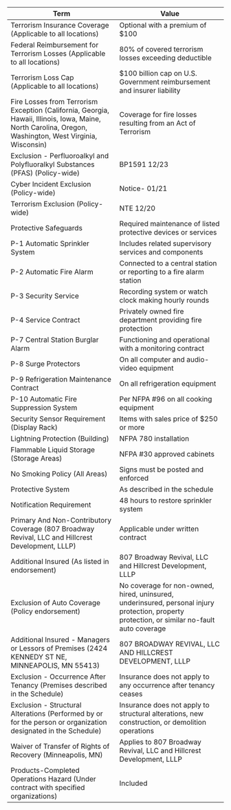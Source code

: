 
| Term | Value |
|------|-------|
| Terrorism Insurance Coverage (Applicable to all locations) | Optional with a premium of $100 |
| Federal Reimbursement for Terrorism Losses (Applicable to all locations) | 80% of covered terrorism losses exceeding deductible |
| Terrorism Loss Cap (Applicable to all locations) | $100 billion cap on U.S. Government reimbursement and insurer liability |
| Fire Losses from Terrorism Exception (California, Georgia, Hawaii, Illinois, Iowa, Maine, North Carolina, Oregon, Washington, West Virginia, Wisconsin) | Coverage for fire losses resulting from an Act of Terrorism |
| Exclusion - Perfluoroalkyl and Polyfluoralkyl Substances (PFAS) (Policy-wide) | BP1591 12/23 |
| Cyber Incident Exclusion (Policy-wide) | Notice- 01/21 |
| Terrorism Exclusion (Policy-wide) | NTE 12/20 |
| Protective Safeguards | Required maintenance of listed protective devices or services |
| P-1 Automatic Sprinkler System | Includes related supervisory services and components |
| P-2 Automatic Fire Alarm | Connected to a central station or reporting to a fire alarm station |
| P-3 Security Service | Recording system or watch clock making hourly rounds |
| P-4 Service Contract | Privately owned fire department providing fire protection |
| P-7 Central Station Burglar Alarm | Functioning and operational with a monitoring contract |
| P-8 Surge Protectors | On all computer and audio-video equipment |
| P-9 Refrigeration Maintenance Contract | On all refrigeration equipment |
| P-10 Automatic Fire Suppression System | Per NFPA #96 on all cooking equipment |
| Security Sensor Requirement (Display Rack) | Items with sales price of $250 or more |
| Lightning Protection (Building) | NFPA 780 installation |
| Flammable Liquid Storage (Storage Areas) | NFPA #30 approved cabinets |
| No Smoking Policy (All Areas) | Signs must be posted and enforced |
| Protective System | As described in the schedule |
| Notification Requirement | 48 hours to restore sprinkler system |
| Primary And Non-Contributory Coverage (807 Broadway Revival, LLC and Hillcrest Development, LLLP) | Applicable under written contract |
| Additional Insured (As listed in endorsement) | 807 Broadway Revival, LLC and Hillcrest Development, LLLP |
| Exclusion of Auto Coverage (Policy endorsement) | No coverage for non-owned, hired, uninsured, underinsured, personal injury protection, property protection, or similar no-fault auto coverage |
| Additional Insured - Managers or Lessors of Premises (2424 KENNEDY ST NE, MINNEAPOLIS, MN 55413) | 807 BROADWAY REVIVAL, LLC AND HILLCREST DEVELOPMENT, LLLP |
| Exclusion - Occurrence After Tenancy (Premises described in the Schedule) | Insurance does not apply to any occurrence after tenancy ceases |
| Exclusion - Structural Alterations (Performed by or for the person or organization designated in the Schedule) | Insurance does not apply to structural alterations, new construction, or demolition operations |
| Waiver of Transfer of Rights of Recovery (Minneapolis, MN) | Applies to 807 Broadway Revival, LLC and Hillcrest Development, LLLP |
| Products-Completed Operations Hazard (Under contract with specified organizations) | Included |
